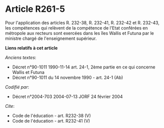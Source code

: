 # Article R261-5

Pour l'application des articles R. 232-38, R. 232-41, R. 232-42 et R. 232-43, les compétences qui relèvent de la compétence
de l'Etat conférées en métropole aux recteurs sont exercées dans les îles Wallis et Futuna par le ministre chargé de
l'enseignement supérieur.

**Liens relatifs à cet article**

_Anciens textes_:

  - Décret n°90-1011 1990-11-14 art. 24-1, 2ème partie en ce qui concerne Wallis et Futuna
  - Décret n°90-1011 du 14 novembre 1990 - art. 24-1 (Ab)

_Codifié par_:

  - Décret n°2004-703 2004-07-13 JORF 24 février 2004

_Cite_:

  - Code de l'éducation - art. R232-38 (V)
  - Code de l'éducation - art. R232-41 (V)
